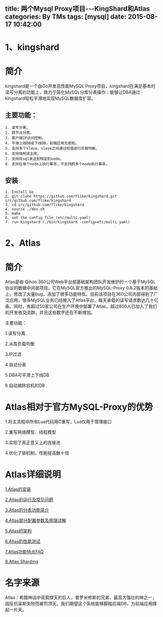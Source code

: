 title: 两个Mysql Proxy项目---KingShard和Atlas
categories: By TMs
tags: [mysql]
date: 2015-08-17 10:42:00
---

# 1、kingshard
# 简介

kingshard是一个由Go开发高性能MySQL Proxy项目，kingshard在满足基本的读写分离的功能上，致力于简化MySQL分库分表操作；能够让DBA通过kingshard轻松平滑地实现MySQL数据库扩容。

## 主要功能：	

	1. 读写分离。
	2. 跨节点分表。
	3. 客户端IP访问控制。
	4. 平滑上线DB或下线DB，前端应用无感知。
	5. 支持多个slave，slave之间通过权值进行负载均衡。
	6. 支持强制读主库。
	7. 支持将sql发送到特定的node。
	8. 支持在单个node上执行事务，不支持跨多个node执行事务。
	
## 安装

    1. Install Go
    2. git clone https://github.com/flike/kingshard.git src/github.com/flike/kingshard
    3. cd src/github.com/flike/kingshard
    4. source ./dev.sh
    5. make
    6. set the config file (etc/multi.yaml)
    7. run kingshard (./bin/kingshard -config=etc/multi.yaml)



# 2、Atlas
# 简介

Atlas是由 Qihoo 360公司Web平台部基础架构团队开发维护的一个基于MySQL协议的数据中间层项目。它在MySQL官方推出的MySQL-Proxy 0.8.2版本的基础上，修改了大量bug，添加了很多功能特性。目前该项目在360公司内部得到了广泛应用，很多MySQL业务已经接入了Atlas平台，每天承载的读写请求数达几十亿条。同时，有超过50家公司在生产环境中部署了Atlas，超过800人已加入了我们的开发者交流群，并且这些数字还在不断增加。
    
主要功能：

1.读写分离

2.从库负载均衡

3.IP过滤

4.自动分表

5.DBA可平滑上下线DB

6.自动摘除宕机的DB

# Atlas相对于官方MySQL-Proxy的优势

1.将主流程中所有Lua代码用C重写，Lua仅用于管理接口

2.重写网络模型、线程模型

3.实现了真正意义上的连接池

4.优化了锁机制，性能提高数十倍

# Atlas详细说明

[1.Atlas的安装](http://github.com/Qihoo360/Atlas/wiki/Atlas的安装)

[2.Atlas的运行及常见问题](http://github.com/Qihoo360/Atlas/wiki/Atlas的运行及常见问题)

[3.Atlas的分表功能简介](http://github.com/Qihoo360/Atlas/wiki/Atlas的分表功能简介)

[4.Atlas部分配置参数及原理详解](http://github.com/Qihoo360/Atlas/wiki/Atlas部分配置参数及原理详解)

[5.Atlas的架构](https://github.com/Qihoo360/Atlas/wiki/Atlas的架构)

[6.Atlas的性能测试](https://github.com/Qihoo360/Atlas/wiki/Atlas的性能测试)

[7.Atlas功能特点FAQ](https://github.com/Qihoo360/Atlas/wiki/Atlas功能特点FAQ)

[8.Atlas Sharding](https://github.com/Qihoo360/Atlas/wiki/Atlas-Sharding)

# 名字来源

Atlas：希腊神话中双肩撑天的巨人，普罗米修斯的兄弟，最高大强壮的神之一，因反抗宙斯失败而被罚顶天。我们期望这个系统能够脚踏后端DB，为前端应用撑起一片天。

